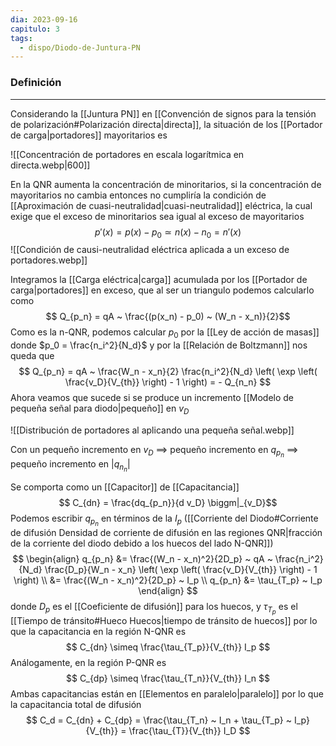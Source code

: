 ```yaml
---
dia: 2023-09-16
capitulo: 3
tags:
  - dispo/Diodo-de-Juntura-PN
---
```

### Definición
---
Considerando la [[Juntura PN]] en [[Convención de signos para la tensión de polarización#Polarización directa|directa]], la situación de los [[Portador de carga|portadores]] mayoritarios es

![[Concentración de portadores en escala logarítmica en directa.webp|600]]

En la QNR aumenta la concentración de minoritarios, si la concentración de mayoritarios no cambia entonces no cumpliría la condición de [[Aproximación de cuasi-neutralidad|cuasi-neutralidad]] eléctrica, la cual exige que el exceso de minoritarios sea igual al exceso de mayoritarios $$ p'(x) = p(x) - p_0 \simeq n(x) - n_0 = n'(x) $$
![[Condición de causi-neutralidad eléctrica aplicada a un exceso de portadores.webp]]

Integramos la [[Carga eléctrica|carga]] acumulada por los [[Portador de carga|portadores]] en exceso, que al ser un triangulo podemos calcularlo como $$ Q_{p_n} = qA ~ \frac{(p(x_n) - p_0) ~ (W_n - x_n)}{2}$$
Como es la n-QNR, podemos calcular $p_0$ por la [[Ley de acción de masas]] donde $p_0 = \frac{n_i^2}{N_d}$ y por la [[Relación de Boltzmann]] nos queda que $$ Q_{p_n} = qA ~ \frac{W_n - x_n}{2} \frac{n_i^2}{N_d} \left( \exp \left( \frac{v_D}{V_{th}} \right) - 1 \right) = - Q_{n_n} $$
Ahora veamos que sucede si se produce un incremento [[Modelo de pequeña señal para diodo|pequeño]] en $v_D$ 

![[Distribución de portadores al aplicando una pequeña señal.webp]]

Con un pequeño incremento en $v_D$
$\implies$ pequeño incremento en $q_{p_n}$
$\implies$ pequeño incremento en $|q_{n_n}|$

Se comporta como un [[Capacitor]] de [[Capacitancia]] $$ C_{dn} = \frac{dq_{p_n}}{d v_D} \biggm|_{v_D}$$
Podemos escribir $q_{p_n}$ en términos de la $I_p$ ([[Corriente del Diodo#Corriente de difusión Densidad de corriente de difusión en las regiones QNR|fracción de la corriente del diodo debido a los huecos del lado N-QNR]]) $$ \begin{align} 
	q_{p_n} &= \frac{(W_n - x_n)^2}{2D_p}  ~ qA ~ \frac{n_i^2}{N_d} \frac{D_p}{W_n - x_n} \left( \exp \left( \frac{v_D}{V_{th}} \right) - 1 \right) \\
	        &= \frac{(W_n - x_n)^2}{2D_p} ~ I_p \\
	q_{p_n} &= \tau_{T_p} ~ I_p
\end{align} $$ donde $D_p$ es el [[Coeficiente de difusión]] para los huecos, y $\tau_{T_p}$ es el [[Tiempo de tránsito#Hueco Huecos|tiempo de tránsito de huecos]] por lo que la capacitancia en la región N-QNR es $$ C_{dn} \simeq \frac{\tau_{T_p}}{V_{th}} I_p $$
Análogamente, en la región P-QNR es $$ C_{dp} \simeq \frac{\tau_{T_n}}{V_{th}} I_n $$
Ambas capacitancias están en [[Elementos en paralelo|paralelo]] por lo que la capacitancia total de difusión $$ C_d = C_{dn} + C_{dp} = \frac{\tau_{T_n} ~ I_n + \tau_{T_p} ~ I_p}{V_{th}} = \frac{\tau_{T}}{V_{th}} I_D $$
